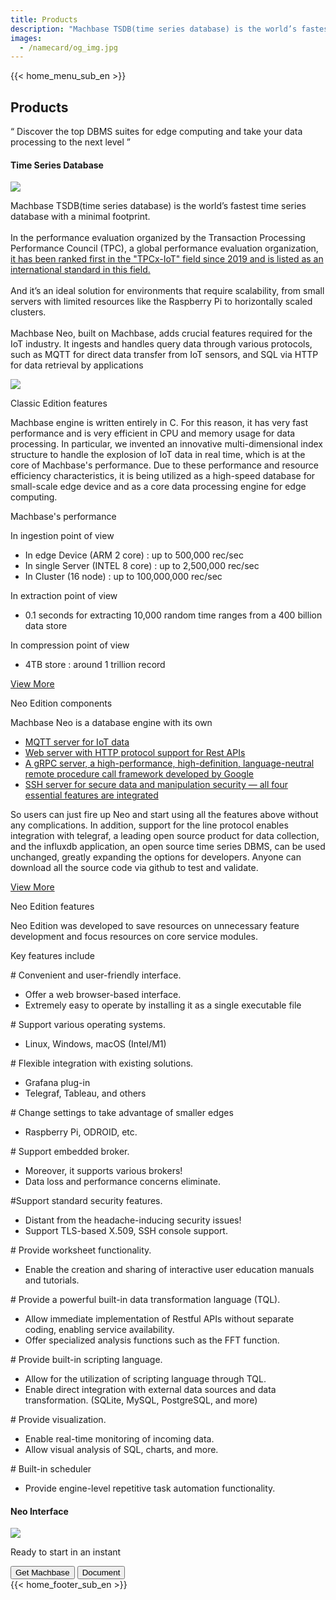 ```yaml
---
title: Products
description: "Machbase TSDB(time series database) is the world’s fastest time series database with a minimal footprint."
images:
  - /namecard/og_img.jpg
---
```


<head>
  <link rel="stylesheet" type="text/css" href="../css/common.css" />
  <link rel="stylesheet" type="text/css" href="../css/style.css" />
</head>
<body>
  {{< home_menu_sub_en >}}
  <section class="product_sction0 section0">
    <div>
      <h2 class="sub_page_title">Products</h2>
      <p class="sub_page_titletext">
        “ Discover the top DBMS suites for edge computing and take your data
        processing to the next level ”
      </p>
    </div>
  </section>
  <div class="product-inner">
  <section class="section2 main_section2">
    <div>
      <h4 class="sub_title company-margin-top">Time Series Database</h4>
      <div class="bar"><img src="../img/bar.png" /></div>
    </div>
    <div class="product-sub-titlebox">
      <div>
        <p class="product-sub-title-text">
          Machbase TSDB(time series database) is the world’s fastest time series
          database with a minimal footprint.<br /><br />In the performance
          evaluation organized by the Transaction Processing Performance Council
          (TPC), a global performance evaluation organization,
          <a href="/home/company#performance" class="products-tpc-link"
            >it has been ranked first in the "TPCx-IoT" field since 2019 and is
            listed as an international standard in this field.<span>
              <!-- <img
              class="products-link-img"
              src="../img/company_link.png"
              alt="" /> -->
            </span></a
          ><br /><br />
          And it’s an ideal solution for environments that require scalability,
          from small servers with limited resources like the Raspberry Pi to
          horizontally scaled clusters.<br /><br />Machbase Neo, built on
          Machbase, adds crucial features required for the IoT industry. It
          ingests and handles query data through various protocols, such as MQTT
          for direct data transfer from IoT sensors, and SQL via HTTP for data
          retrieval by applications
        </p>
      </div>
    </div>
  </section>
  <section class="neo_scroll_map_wrap">
    <div class="neo_scroll_map">
      <div ref="scrollLeft" class="neo_scroll_left">
        <div class="neo_scroll"><img src="../img/tsdb.png" /></div>
      </div>
      <div class="neo_scroll_right">
        <div class="neo_scorll_box_wrap">
          <div class="classic_sub_wrap">
            <div class="classic_sub">
              <div class="scroll-title-wrap">
                <p>Classic Edition features</p>
              </div>
              <div class="scroll-contents-wrap">
                <p class="scroll-content">
                  Machbase engine is written entirely in C. For this reason, it
                  has very fast performance and is very efficient in CPU and
                  memory usage for data processing. In particular, we invented
                  an innovative multi-dimensional index structure to handle the
                  explosion of IoT data in real time, which is at the core of
                  Machbase's performance. Due to these performance and resource
                  efficiency characteristics, it is being utilized as a
                  high-speed database for small-scale edge device and as a core
                  data processing engine for edge computing.
                </p>
              </div>
              <div class="scroll-sub-title-wrap">
                <p class="scroll-sub-title">Machbase's performance</p>
                <p class="scroll-sub-text">In ingestion point of view</p>
                <ul>
                  <li>In edge Device (ARM 2 core) : up to 500,000 rec/sec</li>
                  <li>
                    In single Server (INTEL 8 core) : up to 2,500,000 rec/sec
                  </li>
                  <li>In Cluster (16 node) : up to 100,000,000 rec/sec</li>
                </ul>
                <p class="scroll-sub-text">In extraction point of view</p>
                <ul>
                  <li>
                    0.1 seconds for extracting 10,000 random time ranges from a
                    400 billion data store
                  </li>
                </ul>
                <p class="scroll-sub-text">In compression point of view</p>
                <ul>
                  <li>4TB store : around 1 trillion record</li>
                </ul>
              </div>
              <span>
                <a
                  class="main_why_more product-margin-bottom"
                  href="https://docs.machbase.com/dbms"
                >
                  View More<ArrowSvg />
                </a>
              </span>
            </div>
          </div>
          <div ref="classicSubWrapRef" class="neo_sub_wrap" id="scroll1">
            <div class="neo_sub">
              <div class="scroll-title-wrap">
                <p>Neo Edition components</p>
              </div>
              <div class="scroll-sub-title-wrap">
                <p class="scroll-sub-title">
                  Machbase Neo is a database engine with its own
                </p>
                <ul class="product-margin-bottom">
                  <a
                    class="product-link"
                    href="https://docs.machbase.com/neo/api-mqtt/"
                    ><li>MQTT server for IoT data</li></a
                  >
                  <a
                    class="product-link"
                    href="https://docs.machbase.com/neo/api-http/"
                    ><li>
                      Web server with HTTP protocol support for Rest APIs
                    </li></a
                  >
                  <a
                    class="product-link"
                    href="https://docs.machbase.com/neo/api-grpc/"
                    ><li>
                      A gRPC server, a high-performance, high-definition,
                      language-neutral remote procedure call framework developed
                      by Google
                    </li></a
                  >
                  <a
                    class="product-link"
                    href="https://docs.machbase.com/neo/operations/13.ssh-access/"
                    ><li>
                      SSH server for secure data and manipulation security — all
                      four essential features are integrated
                    </li></a
                  >
                </ul>
                <div class="scroll-contents-wrap">
                  <p class="scroll-content">
                    So users can just fire up Neo and start using all the
                    features above without any complications. In addition,
                    support for the line protocol enables integration with
                    telegraf, a leading open source product for data collection,
                    and the influxdb application, an open source time series
                    DBMS, can be used unchanged, greatly expanding the options
                    for developers. Anyone can download all the source code via
                    github to test and validate.
                  </p>
                  <a
                    class="main_why_more product-margin-bottom"
                    href="https://docs.machbase.com/neo"
                  >
                    View More<ArrowSvg />
                  </a>
                </div>
              </div>
            </div>
          </div>
          <div ref="neoSubWrapRef" class="neo_use_sub_wrap" id="scroll2">
            <div class="neo_use_sub product-link-bottom">
              <div class="scroll-title-wrap">
                <p>Neo Edition features</p>
              </div>
              <div class="scroll-contents-wrap">
                <p class="scroll-content">
                  Neo Edition was developed to save resources on unnecessary
                  feature development and focus resources on core service
                  modules.
                </p>
              </div>
              <div class="scroll-sub-title-wrap">
                <p class="scroll-sub-title">Key features include</p>
                <p class="scroll-sub-item">
                  # Convenient and user-friendly interface.
                </p>
                <ul>
                  <li>Offer a web browser-based interface.</li>
                  <li>
                    Extremely easy to operate by installing it as a single
                    executable file
                  </li>
                </ul>
                <p class="scroll-sub-item">
                  # Support various operating systems.
                </p>
                <ul>
                  <li>Linux, Windows, macOS (Intel/M1)</li>
                </ul>
                <p class="scroll-sub-item">
                  # Flexible integration with existing solutions.
                </p>
                <ul>
                  <li>Grafana plug-in</li>
                  <li>Telegraf, Tableau, and others</li>
                </ul>
                <p class="scroll-sub-item">
                  # Change settings to take advantage of smaller edges
                </p>
                <ul>
                  <li>Raspberry Pi, ODROID, etc.</li>
                </ul>
                <p class="scroll-sub-item"># Support embedded broker.</p>
                <ul>
                  <li>Moreover, it supports various brokers!</li>
                  <li>Data loss and performance concerns eliminate.</li>
                </ul>
                <p class="scroll-sub-item">
                  #Support standard security features.
                </p>
                <ul>
                  <li>Distant from the headache-inducing security issues!</li>
                  <li>Support TLS-based X.509, SSH console support.</li>
                </ul>
                <p class="scroll-sub-item">
                  # Provide worksheet functionality.
                </p>
                <ul>
                  <li>
                    Enable the creation and sharing of interactive user
                    education manuals and tutorials.
                  </li>
                </ul>
                <p class="scroll-sub-item">
                  # Provide a powerful built-in data transformation language
                  (TQL).
                </p>
                <ul>
                  <li>
                    Allow immediate implementation of Restful APIs without
                    separate coding, enabling service availability.
                  </li>
                  <li>
                    Offer specialized analysis functions such as the FFT
                    function.
                  </li>
                </ul>
                <p class="scroll-sub-item">
                  # Provide built-in scripting language.
                </p>
                <ul>
                  <li>
                    Allow for the utilization of scripting language through TQL.
                  </li>
                  <li>
                    Enable direct integration with external data sources and
                    data transformation. (SQLite, MySQL, PostgreSQL, and more)
                  </li>
                </ul>
                <p class="scroll-sub-item"># Provide visualization.</p>
                <ul>
                  <li>Enable real-time monitoring of incoming data.</li>
                  <li>Allow visual analysis of SQL, charts, and more.</li>
                </ul>
                <p class="scroll-sub-item"># Built-in scheduler</p>
                <ul>
                  <li>
                    Provide engine-level repetitive task automation
                    functionality.
                  </li>
                </ul>
              </div>
            </div>
          </div>
        </div>
      </div>
    </div>
  </section>
  </div>
  <section>
    <h4 class="sub_title company-margin-top">Neo Interface</h4>
    <div class="bar"><img src="../img/bar.png" /></div>
    <div class="neo_interface_wrap">
      <img class="neo_interface" src="../img/neo_interface.png" alt="" />
    </div>
  </section>
  <section>
    <div class="next-navi_wrap">
      <div class="next-navi">
        <div class="next-navi-wrap">
          <div class="next-navi-text-wrap">
            <p class="next-navi-text">Ready to start in an instant</p>
          </div>
          <div class="next-navi-btn-wrap">
            <button
              onclick="location.href='/neo/releases/'"
              class="next-navi-btn"
            >
              Get Machbase
            </button>
            <a href="https://docs.machbase.com/neo"
              ><button class="next-navi-btn">Document</button></a
            >
          </div>
        </div>
      </div>
    </div>
  </section>
</body>
{{< home_footer_sub_en >}}
